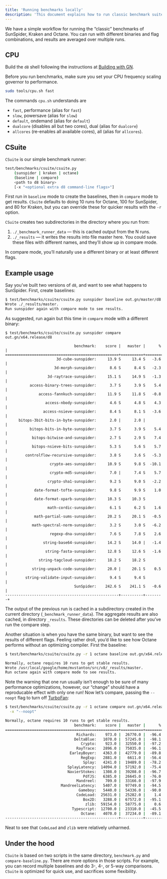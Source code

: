 ```yaml
---
title: 'Running benchmarks locally'
description: 'This document explains how to run classic benchmark suites in d8.'
---
```

We have a simple workflow for running the “classic” benchmarks of SunSpider, Kraken and Octane. You can run with different binaries and flag combinations, and results are averaged over multiple runs.

## CPU

Build the `d8` shell following the instructions at [Building with GN](/docs/build-gn).

Before you run benchmarks, make sure you set your CPU frequency scaling governor to performance.

```bash
sudo tools/cpu.sh fast
```

The commands `cpu.sh` understands are

- `fast`, performance (alias for `fast`)
- `slow`, powersave (alias for `slow`)
- `default`, ondemand (alias for `default`)
- `dualcore` (disables all but two cores), dual (alias for `dualcore`)
- `allcores` (re-enables all available cores), all (alias for `allcores`).

## CSuite

`CSuite` is our simple benchmark runner:

```bash
test/benchmarks/csuite/csuite.py
    (sunspider | kraken | octane)
    (baseline | compare)
    <path to d8 binary>
    [-x "<optional extra d8 command-line flags>"]
```

First run in `baseline` mode to create the baselines, then in `compare` mode to get results. `CSuite` defaults to doing 10 runs for Octane, 100 for SunSpider, and 80 for Kraken, but you can override these for quicker results with the `-r` option.

`CSuite` creates two subdirectories in the directory where you run from:

1. `./_benchmark_runner_data` — this is cached output from the N runs.
1. `./_results` — it writes the results into file master here. You could save these
  files with different names, and they’ll show up in compare mode.

In compare mode, you’ll naturally use a different binary or at least different flags.

## Example usage

Say you’ve built two versions of `d8`, and want to see what happens to SunSpider. First, create baselines:

```bash
$ test/benchmarks/csuite/csuite.py sunspider baseline out.gn/master/d8
Wrote ./_results/master.
Run sunspider again with compare mode to see results.
```

As suggested, run again but this time in `compare` mode with a different binary:

```
$ test/benchmarks/csuite/csuite.py sunspider compare out.gn/x64.release/d8

                               benchmark:    score |   master |      % |
===================================================+==========+========+
                       3d-cube-sunspider:     13.9 S     13.4 S   -3.6 |
                      3d-morph-sunspider:      8.6 S      8.4 S   -2.3 |
                   3d-raytrace-sunspider:     15.1 S     14.9 S   -1.3 |
           access-binary-trees-sunspider:      3.7 S      3.9 S    5.4 |
               access-fannkuch-sunspider:     11.9 S     11.8 S   -0.8 |
                  access-nbody-sunspider:      4.6 S      4.8 S    4.3 |
                 access-nsieve-sunspider:      8.4 S      8.1 S   -3.6 |
      bitops-3bit-bits-in-byte-sunspider:      2.0 |      2.0 |        |
           bitops-bits-in-byte-sunspider:      3.7 S      3.9 S    5.4 |
            bitops-bitwise-and-sunspider:      2.7 S      2.9 S    7.4 |
            bitops-nsieve-bits-sunspider:      5.3 S      5.6 S    5.7 |
         controlflow-recursive-sunspider:      3.8 S      3.6 S   -5.3 |
                    crypto-aes-sunspider:     10.9 S      9.8 S  -10.1 |
                    crypto-md5-sunspider:      7.0 |      7.4 S    5.7 |
                   crypto-sha1-sunspider:      9.2 S      9.0 S   -2.2 |
             date-format-tofte-sunspider:      9.8 S      9.9 S    1.0 |
             date-format-xparb-sunspider:     10.3 S     10.3 S        |
                   math-cordic-sunspider:      6.1 S      6.2 S    1.6 |
             math-partial-sums-sunspider:     20.2 S     20.1 S   -0.5 |
            math-spectral-norm-sunspider:      3.2 S      3.0 S   -6.2 |
                    regexp-dna-sunspider:      7.6 S      7.8 S    2.6 |
                 string-base64-sunspider:     14.2 S     14.0 |   -1.4 |
                  string-fasta-sunspider:     12.8 S     12.6 S   -1.6 |
               string-tagcloud-sunspider:     18.2 S     18.2 S        |
            string-unpack-code-sunspider:     20.0 |     20.1 S    0.5 |
         string-validate-input-sunspider:      9.4 S      9.4 S        |
                               SunSpider:    242.6 S    241.1 S   -0.6 |
---------------------------------------------------+----------+--------+
```

The output of the previous run is cached in a subdirectory created in the current directory (`_benchmark_runner_data`). The aggregate results are also cached, in directory `_results`. These directories can be deleted after you’ve run the compare step.

Another situation is when you have the same binary, but want to see the results of different flags. Feeling rather droll, you’d like to see how Octane performs without an optimizing compiler. First the baseline:

```bash
$ test/benchmarks/csuite/csuite.py -r 1 octane baseline out.gn/x64.release/d8

Normally, octane requires 10 runs to get stable results.
Wrote /usr/local/google/home/mvstanton/src/v8/_results/master.
Run octane again with compare mode to see results.
```

Note the warning that one run usually isn’t enough to be sure of many performance optimizations, however, our “change” should have a reproducable effect with only one run! Now let’s compare, passing the `--noopt` flag to turn off [TurboFan](/docs/turbofan):

```bash
$ test/benchmarks/csuite/csuite.py -r 1 octane compare out.gn/x64.release/d8 \
  -x "--noopt"

Normally, octane requires 10 runs to get stable results.
                               benchmark:    score |   master |      % |
===================================================+==========+========+
                                Richards:    973.0 |  26770.0 |  -96.4 |
                               DeltaBlue:   1070.0 |  57245.0 |  -98.1 |
                                  Crypto:    923.0 |  32550.0 |  -97.2 |
                                RayTrace:   2896.0 |  75035.0 |  -96.1 |
                             EarleyBoyer:   4363.0 |  42779.0 |  -89.8 |
                                  RegExp:   2881.0 |   6611.0 |  -56.4 |
                                   Splay:   4241.0 |  19489.0 |  -78.2 |
                            SplayLatency:  14094.0 |  57192.0 |  -75.4 |
                            NavierStokes:   1308.0 |  39208.0 |  -96.7 |
                                   PdfJS:   6385.0 |  26645.0 |  -76.0 |
                                Mandreel:    709.0 |  33166.0 |  -97.9 |
                         MandreelLatency:   5407.0 |  97749.0 |  -94.5 |
                                 Gameboy:   5440.0 |  54336.0 |  -90.0 |
                                CodeLoad:  25631.0 |  25282.0 |    1.4 |
                                   Box2D:   3288.0 |  67572.0 |  -95.1 |
                                    zlib:  59154.0 |  58775.0 |    0.6 |
                              Typescript:  12700.0 |  23310.0 |  -45.5 |
                                  Octane:   4070.0 |  37234.0 |  -89.1 |
---------------------------------------------------+----------+--------+
```

Neat to see that `CodeLoad` and `zlib` were relatively unharmed.

## Under the hood

`CSuite` is based on two scripts in the same directory, `benchmark.py` and `compare-baseline.py`. There are more options in those scripts. For example, you can record multiple baselines and do 3-, 4-, or 5-way comparisons. `CSuite` is optimized for quick use, and sacrifices some flexibility.
